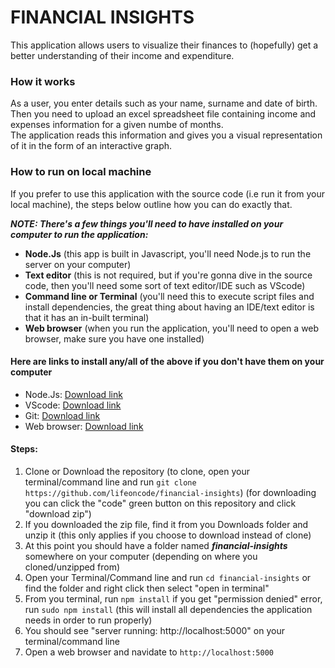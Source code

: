 <h1>FINANCIAL INSIGHTS</h1>
<p>This application allows users to visualize their finances to (hopefully) get a better understanding of their income and expenditure.</p>

<h3>How it works</h3>
<p>As a user, you enter details such as your name, surname and date of birth. Then you need to upload an excel spreadsheet file containing income and expenses information for a given numbe of months.<br>The application reads this information and gives you a visual representation of it in the form of an interactive graph.</p>

<h3>How to run on local machine</h3>
<p>If you prefer to use this application with the source code (i.e run it from your local machine), the steps below outline how you can do exactly that.</p>
<p><strong><em>NOTE: There's a few things you'll need to have installed on your computer to run the application:</em></strong></p>
<ul>
<li><strong>Node.Js</strong> (this app is built in Javascript, you'll need Node.js to run the server on your computer)</li>
<li><strong>Text editor</strong> (this is not required, but if you're gonna dive in the source code, then you'll need some sort of text editor/IDE such as VScode)</li>
<li><strong>Command line or Terminal</strong> (you'll need this to execute script files and install dependencies, the great thing about having an IDE/text editor is that it has an in-built terminal)</li>
<li><strong>Web browser</strong> (when you run the application, you'll need to open a web browser, make sure you have one installed)</li>
</ul>

<h4>Here are links to install any/all of the above if you don't have them on your computer</h4>
<ul>
<li>Node.Js: <a href="https://nodejs.org/">Download link</a></li>
<li>VScode: <a href="https://code.visualstudio.com/">Download link</a></li>
<li>Git: <a href="https://git-scm.com/">Download link</a></li>
<li>Web browser: <a href="https://www.google.com/chrome/">Download link</a></li>
</ul>

<h4>Steps:</h4>
<ol>
<li>Clone or Download the repository (to clone, open your terminal/command line and run <code>git clone https://github.com/lifeoncode/financial-insights</code>) (for downloading you can click the "code" green button on this repository and click "download zip")</li>
<li>If you downloaded the zip file, find it from you Downloads folder and unzip it (this only applies if you choose to download instead of clone)</li>
<li>At this point you should have a folder named <strong><em>financial-insights</em></strong> somewhere on your computer (depending on where you cloned/unzipped from)</li>
<li>Open your Terminal/Command line and run <code>cd financial-insights</code> or find the folder and right click then select "open in terminal"</li>
<li>From you terminal, run <code>npm install</code> if you get "permission denied" error, run <code>sudo npm install</code> (this will install all dependencies the application needs in order to run properly)</li>
<li>You should see "server running: http://localhost:5000" on your terminal/command line</li>
<li>Open a web browser and navidate to <code>http://localhost:5000</code></li>
</ol>
